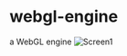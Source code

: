 webgl-engine
============

a WebGL engine
![Screen1](http://github.com/redclock/Adv-Game/raw/master/screen.png)
